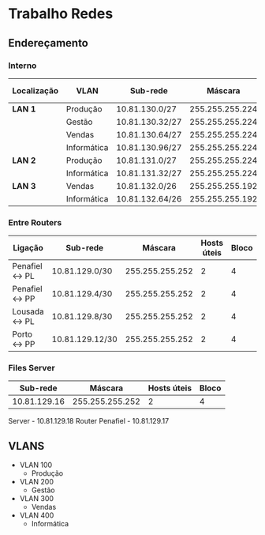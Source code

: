 # Trabalho Redes

## Endereçamento

### Interno
| Localização | VLAN        | Sub-rede        | Máscara         | Hosts úteis | Bloco |
| ----------- | ----------- | --------------- | --------------- | ----------- | ----- |
| **LAN 1**   | Produção    | 10.81.130.0/27  | 255.255.255.224 | 30          | 32    |
|             | Gestão      | 10.81.130.32/27 | 255.255.255.224 | 30          | 32    |
|             | Vendas      | 10.81.130.64/27 | 255.255.255.224 | 30          | 32    |
|             | Informática | 10.81.130.96/27 | 255.255.255.224 | 30          | 32    |
| **LAN 2**   | Produção    | 10.81.131.0/27  | 255.255.255.224 | 30          | 32    |
|             | Informática | 10.81.131.32/27 | 255.255.255.224 | 30          | 32    |
| **LAN 3**   | Vendas      | 10.81.132.0/26  | 255.255.255.192 | 62          | 64    |
|             | Informática | 10.81.132.64/26 | 255.255.255.192 | 62          | 64    |

### Entre Routers
| Ligação       | Sub-rede        | Máscara         | Hosts úteis | Bloco |
| ------------- | --------------- | --------------- | ----------- | ----- |
| Penafiel ↔ PL | 10.81.129.0/30  | 255.255.255.252 | 2           | 4     |
| Penafiel ↔ PP | 10.81.129.4/30  | 255.255.255.252 | 2           | 4     |
| Lousada ↔ PL  | 10.81.129.8/30  | 255.255.255.252 | 2           | 4     |
| Porto ↔ PP    | 10.81.129.12/30 | 255.255.255.252 | 2           | 4     |

### Files Server
| Sub-rede    | Máscara         | Hosts úteis | Bloco |
| ----------- | --------------- | ----------- | ----- |
|10.81.129.16 | 255.255.255.252 | 2           | 4     |

Server - 10.81.129.18
Router Penafiel - 10.81.129.17 

## VLANS

- VLAN 100
  - Produção
- VLAN 200
  - Gestão
- VLAN 300
  - Vendas
- VLAN 400
  - Informática

